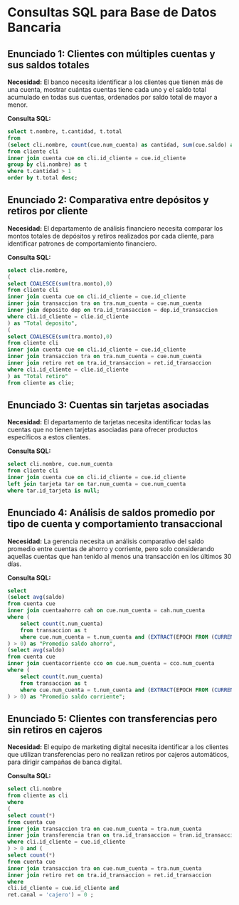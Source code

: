 # Consultas SQL para Base de Datos Bancaria

## Enunciado 1: Clientes con múltiples cuentas y sus saldos totales

**Necesidad:** El banco necesita identificar a los clientes que tienen más de una cuenta, mostrar cuántas cuentas tiene cada uno y el saldo total acumulado en todas sus cuentas, ordenados por saldo total de mayor a menor.

**Consulta SQL:**
```sql
select t.nombre, t.cantidad, t.total
from
(select cli.nombre, count(cue.num_cuenta) as cantidad, sum(cue.saldo) as total
from cliente cli
inner join cuenta cue on cli.id_cliente = cue.id_cliente
group by cli.nombre) as t
where t.cantidad > 1
order by t.total desc;
```

## Enunciado 2: Comparativa entre depósitos y retiros por cliente

**Necesidad:** El departamento de análisis financiero necesita comparar los montos totales de depósitos y retiros realizados por cada cliente, para identificar patrones de comportamiento financiero.

**Consulta SQL:**
```sql
select clie.nombre, 
(
select COALESCE(sum(tra.monto),0)
from cliente cli
inner join cuenta cue on cli.id_cliente = cue.id_cliente
inner join transaccion tra on tra.num_cuenta = cue.num_cuenta
inner join deposito dep on tra.id_transaccion = dep.id_transaccion
where cli.id_cliente = clie.id_cliente
) as "Total deposito",
(
select COALESCE(sum(tra.monto),0)
from cliente cli
inner join cuenta cue on cli.id_cliente = cue.id_cliente
inner join transaccion tra on tra.num_cuenta = cue.num_cuenta
inner join retiro ret on tra.id_transaccion = ret.id_transaccion
where cli.id_cliente = clie.id_cliente
) as "Total retiro"
from cliente as clie;
```

## Enunciado 3: Cuentas sin tarjetas asociadas

**Necesidad:** El departamento de tarjetas necesita identificar todas las cuentas que no tienen tarjetas asociadas para ofrecer productos específicos a estos clientes.

**Consulta SQL:**
```sql
select cli.nombre, cue.num_cuenta
from cliente cli
inner join cuenta cue on cli.id_cliente = cue.id_cliente
left join tarjeta tar on tar.num_cuenta = cue.num_cuenta 
where tar.id_tarjeta is null;
```

## Enunciado 4: Análisis de saldos promedio por tipo de cuenta y comportamiento transaccional

**Necesidad:** La gerencia necesita un análisis comparativo del saldo promedio entre cuentas de ahorro y corriente, pero solo considerando aquellas cuentas que han tenido al menos una transacción en los últimos 30 días.

**Consulta SQL:**
```sql
select 
(select avg(saldo)
from cuenta cue
inner join cuentaahorro cah on cue.num_cuenta = cah.num_cuenta
where (
	select count(t.num_cuenta)
	from transaccion as t
	where cue.num_cuenta = t.num_cuenta and (EXTRACT(EPOCH FROM (CURRENT_TIMESTAMP - fecha)) / (24 * 60 * 60))::INTEGER < 30
) > 0) as "Promedio saldo ahorro",
(select avg(saldo)
from cuenta cue
inner join cuentacorriente cco on cue.num_cuenta = cco.num_cuenta
where (
	select count(t.num_cuenta)
	from transaccion as t
	where cue.num_cuenta = t.num_cuenta and (EXTRACT(EPOCH FROM (CURRENT_TIMESTAMP - fecha)) / (24 * 60 * 60))::INTEGER < 30
) > 0) as "Promedio saldo corriente";
```

## Enunciado 5: Clientes con transferencias pero sin retiros en cajeros

**Necesidad:** El equipo de marketing digital necesita identificar a los clientes que utilizan transferencias pero no realizan retiros por cajeros automáticos, para dirigir campañas de banca digital.

**Consulta SQL:**
```sql
select cli.nombre
from cliente as cli
where 
(
select count(*) 
from cuenta cue
inner join transaccion tra on cue.num_cuenta = tra.num_cuenta
inner join transferencia tran on tra.id_transaccion = tran.id_transaccion
where cli.id_cliente = cue.id_cliente
) > 0 and (
select count(*) 
from cuenta cue
inner join transaccion tra on cue.num_cuenta = tra.num_cuenta
inner join retiro ret on tra.id_transaccion = ret.id_transaccion
where 
cli.id_cliente = cue.id_cliente and 
ret.canal = 'cajero') = 0 ;
```
